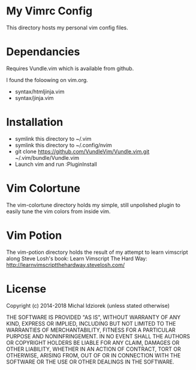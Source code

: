 My Vimrc Config
===============

This directory hosts my personal vim config files.

Dependancies
============

Requires Vundle.vim which is available from github.

I found the foloowing on vim.org.

* syntax/htmljinja.vim
* syntax/jinja.vim


Installation
============

* symlink this directory to ~/.vim
* symlink this directory to ~/.config/nvim
* git clone https://github.com/VundleVim/Vundle.vim.git ~/.vim/bundle/Vundle.vim
* Launch vim and run :PluginInstall

Vim Colortune
=============

The vim-colortune directory holds my simple, still unpolished plugin to easily tune 
the vim colors from inside vim.

Vim Potion
==========

The vim-potion directory holds the result of my attempt to learn vimscript along 
Steve Losh's book: Learn Vimscript The Hard Way: http://learnvimscriptthehardway.stevelosh.com/

License
=======

Copyright (c) 2014-2018 Michal Idziorek (unless stated otherwise)

THE SOFTWARE IS PROVIDED "AS IS", WITHOUT WARRANTY OF ANY KIND, EXPRESS OR
IMPLIED, INCLUDING BUT NOT LIMITED TO THE WARRANTIES OF MERCHANTABILITY,
FITNESS FOR A PARTICULAR PURPOSE AND NONINFRINGEMENT. IN NO EVENT SHALL THE
AUTHORS OR COPYRIGHT HOLDERS BE LIABLE FOR ANY CLAIM, DAMAGES OR OTHER
LIABILITY, WHETHER IN AN ACTION OF CONTRACT, TORT OR OTHERWISE, ARISING FROM,
OUT OF OR IN CONNECTION WITH THE SOFTWARE OR THE USE OR OTHER DEALINGS IN THE
SOFTWARE.
